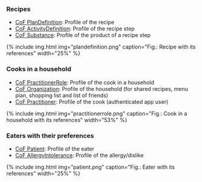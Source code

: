 ### Recipes
* [CoF PlanDefinition](StructureDefinition-cof-plandefinition.html): Profile of the recipe
* [CoF ActivityDefinition](StructureDefinition-cof-activitydefinition.html): Profile of the recipe step
* [CoF Substance](StructureDefinition-cof-substance.html): Profile of the product of a recipe step

{% include img.html img="plandefinition.png" caption="Fig.: Recipe with its references" width="25%" %}

### Cooks in a household
* [CoF PractitionerRole](StructureDefinition-cof-practitionerrole.html): Profile of the cook in a household 
* [CoF Organization](StructureDefinition-cof-organization.html): Profile of the household (for shared recipes, menu plan, shopping list and list of friends)
* [CoF Practitioner](StructureDefinition-cof-practitioner.html): Profile of the cook (authenticated app user)

{% include img.html img="practitionerrole.png" caption="Fig.: Cook in a household with its references" width="53%" %}

### Eaters with their preferences
* [CoF Patient](StructureDefinition-cof-patient.html): Profile of the eater
* [CoF AllergyIntolerance](StructureDefinition-cof-allergyintolerance.html): Profile of the allergy/dislike

{% include img.html img="patient.png" caption="Fig.: Eater with its references" width="25%" %}






